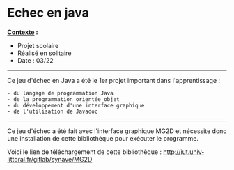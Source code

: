 # Echec en java 


<u><b>Contexte</u> :</b>

<ul>
    <li>Projet scolaire</li>
    <li>Réalisé en solitaire</li>
    <li>Date : 03/22</li>
</ul>


<hr>

Ce jeu d'échec en Java a été le 1er projet important dans l'apprentissage :

    - du langage de programmation Java
    - de la programmation orientée objet 
    - du développement d'une interface graphique 
    - de l'utilisation de Javadoc 


<hr>




Ce jeu d'échec a été fait avec l'interface graphique MG2D et nécessite donc une installation de cette bibliothèque pour exécuter le programme.

Voici le lien de téléchargement de cette bibliothèque :
http://iut.univ-littoral.fr/gitlab/synave/MG2D
